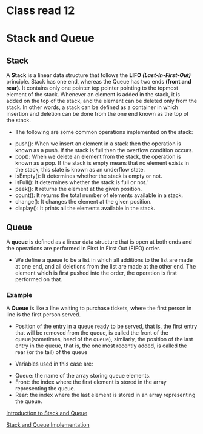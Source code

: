 # Class read 12
# Stack and Queue
## Stack
A **Stack** is a linear data structure that follows the **LIFO** ***(Last-In-First-Out)*** principle. Stack has one end, whereas the Queue has two ends **(front and rear)**. It contains only one pointer top pointer pointing to the topmost element of the stack. Whenever an element is added in the stack, it is added on the top of the stack, and the element can be deleted only from the stack. In other words, a stack can be defined as a container in which insertion and deletion can be done from the one end known as the top of the stack.
* The following are some common operations implemented on the stack:

- push(): When we insert an element in a stack then the operation is known as a push. If the stack is full then the overflow condition occurs.
- pop(): When we delete an element from the stack, the operation is known as a pop. If the stack is empty means that no element exists in the stack, this state is known as an underflow state.
- isEmpty(): It determines whether the stack is empty or not.
- isFull(): It determines whether the stack is full or not.'
- peek(): It returns the element at the given position.
- count(): It returns the total number of elements available in a stack.
- change(): It changes the element at the given position.
- display(): It prints all the elements available in the stack.
## Queue
A **queue** is defined as a linear data structure that is open at both ends and the operations are performed in First In First Out (FIFO) order.

* We define a queue to be a list in which all additions to the list are made at one end, and all deletions from the list are made at the other end.  The element which is first pushed into the order, the operation is first performed on that.
### Example
A **Queue** is like a line waiting to purchase tickets, where the first person in line is the first person served.

- Position of the entry in a queue ready to be served, that is, the first entry that will be removed from the queue, is called the front of the queue(sometimes, head of the queue), similarly, the position of the last entry in the queue, that is, the one most recently added, is called the rear (or the tail) of the queue

- Variables used in this case are:
* Queue: the name of the array storing queue elements.
* Front: the index where the first element is stored in the array representing the queue.
* Rear: the index where the last element is stored in an array representing the queue.

[Introduction to Stack and Queue](https://everythingcomputerscience.com/discrete_mathematics/Stacks_and_Queues.html)

[Stack and Queue Implementation](https://www.programiz.com/dsa/stack)
